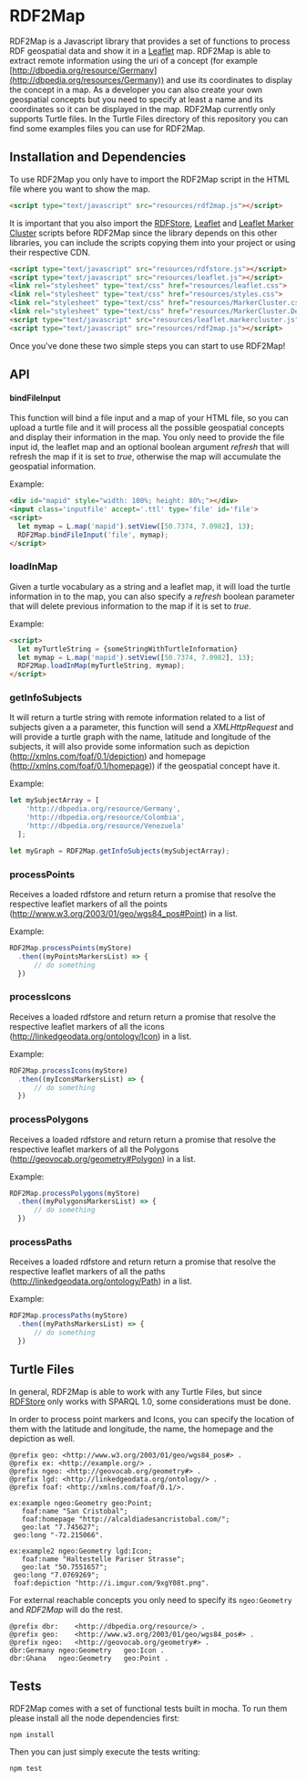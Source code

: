 # RDF2Map

RDF2Map is a Javascript library that provides a set of functions to process RDF
geospatial data and show it in a [Leaflet](http://leafletjs.com) map. RDF2Map
is able to extract remote information using the uri of a concept (for example [http://dbpedia.org/resource/Germany](http://dbpedia.org/resources/Germany)) and
use its coordinates to display the concept in a map. As a developer you can also
create your own geospatial concepts but you need to specify at least a name and
its coordinates so it can be displayed in the map. RDF2Map currently only supports
Turtle files. In the Turtle Files directory of this repository you can find some
examples files you can use for RDF2Map.

## Installation and Dependencies

To use RDF2Map you only have to import the RDF2Map script in the HTML file where
you want to show the map.

```html
<script type="text/javascript" src="resources/rdf2map.js"></script>
```

It is important that you also import the
[RDFStore](https://github.com/antoniogarrote/rdfstore-js), [Leaflet](http://leafletjs.com)
and [Leaflet Marker Cluster](https://github.com/Leaflet/Leaflet.markercluster)
scripts before RDF2Map since the library depends on this other libraries, you can
include the scripts copying them into your project or using their respective
CDN.

```html
<script type="text/javascript" src="resources/rdfstore.js"></script>
<script type="text/javascript" src="resources/leaflet.js"></script>
<link rel="stylesheet" type="text/css" href="resources/leaflet.css">
<link rel="stylesheet" type="text/css" href="resources/styles.css">
<link rel="stylesheet" type="text/css" href="resources/MarkerCluster.css">
<link rel="stylesheet" type="text/css" href="resources/MarkerCluster.Default.css">
<script type="text/javascript" src="resources/leaflet.markercluster.js"></script>
<script type="text/javascript" src="resources/rdf2map.js"></script>
```

Once you've done these two simple steps you can start to use RDF2Map!

## API

#### bindFileInput

This function will bind a file input and a map of your HTML file, so you can upload
a turtle file and it will process all the possible geospatial concepts and display
their information in the map. You only need to provide the file input id, the
leaflet map and an optional boolean argument *refresh* that will refresh the
map if it is set to *true*, otherwise the map will accumulate the geospatial
information.

Example:
```html
<div id="mapid" style="width: 100%; height: 80%;"></div>
<input class='inputfile' accept='.ttl' type='file' id='file'>
<script>
  let mymap = L.map('mapid').setView([50.7374, 7.0982], 13);
  RDF2Map.bindFileInput('file', mymap);
</script>
```

### loadInMap

Given a turtle vocabulary as a string and a leaflet map, it will load the
turtle information in to the map, you can also specify a *refresh* boolean
parameter that will delete previous information to the map if it is set to *true*.

Example:
```html
<script>
  let myTurtleString = {someStringWithTurtleInformation}
  let mymap = L.map('mapid').setView([50.7374, 7.0982], 13);
  RDF2Map.loadInMap(myTurtleString, mymap);
</script>
```

### getInfoSubjects

It will return a turtle string with remote information related to a list of subjects
given a a parameter, this function will send a *XMLHttpRequest* and will provide
a turtle graph with the name, latitude and longitude of the subjects, it will also provide
some information such as depiction (<http://xmlns.com/foaf/0.1/depiction>) and
homepage (<http://xmlns.com/foaf/0.1/homepage>)) if the geospatial concept have it.

Example:

```javascript
let mySubjectArray = [
    'http://dbpedia.org/resource/Germany',
    'http://dbpedia.org/resource/Colombia',
    'http://dbpedia.org/resource/Venezuela'
  ];

let myGraph = RDF2Map.getInfoSubjects(mySubjectArray);
```

### processPoints

Receives a loaded rdfstore and return return a promise that resolve the respective
leaflet markers of all the points (<http://www.w3.org/2003/01/geo/wgs84_pos#Point>)
in a list.

Example:

```javascript
RDF2Map.processPoints(myStore)
  .then((myPointsMarkersList) => {
      // do something
  })
```

### processIcons

Receives a loaded rdfstore and return return a promise that resolve the respective
leaflet markers of all the icons (<http://linkedgeodata.org/ontology/Icon>)
in a list.

Example:

```javascript
RDF2Map.processIcons(myStore)
  .then((myIconsMarkersList) => {
      // do something
  })
```

### processPolygons

Receives a loaded rdfstore and return return a promise that resolve the respective
leaflet markers of all the Polygons (<http://geovocab.org/geometry#Polygon>)
in a list.

Example:

```javascript
RDF2Map.processPolygons(myStore)
  .then((myPolygonsMarkersList) => {
      // do something
  })
```

### processPaths

Receives a loaded rdfstore and return return a promise that resolve the respective
leaflet markers of all the paths (<http://linkedgeodata.org/ontology/Path>)
in a list.

Example:

```javascript
RDF2Map.processPaths(myStore)
  .then((myPathsMarkersList) => {
      // do something
  })
```

## Turtle Files

In general, RDF2Map is able to work with any Turtle Files, but since
 [RDFStore](https://github.com/antoniogarrote/rdfstore-js) only works with SPARQL
 1.0, some considerations must be done.

 In order to process point markers and Icons, you can specify the location of them
 with the latitude and longitude, the name, the homepage and the depiction as well.

 ```turtle
@prefix geo: <http://www.w3.org/2003/01/geo/wgs84_pos#> .
@prefix ex: <http://example.org/> .
@prefix ngeo: <http://geovocab.org/geometry#> .
@prefix lgd: <http://linkedgeodata.org/ontology/> .
@prefix foaf: <http://xmlns.com/foaf/0.1/>.

ex:example ngeo:Geometry geo:Point;
 	foaf:name "San Cristobal";
 	foaf:homepage "http://alcaldiadesancristobal.com/";
 	geo:lat "7.745627";
  geo:long "-72.215066".

ex:example2 ngeo:Geometry lgd:Icon;
 	foaf:name "Haltestelle Pariser Strasse";
 	geo:lat "50.7551657";
  geo:long "7.0769269";
  foaf:depiction "http://i.imgur.com/9xgY08t.png".

 ```

 For external reachable concepts you only need to specify its `ngeo:Geometry` and
 *RDF2Map* will do the rest.

 ```turtle
@prefix dbr:	<http://dbpedia.org/resource/> .
@prefix geo:	<http://www.w3.org/2003/01/geo/wgs84_pos#> .
@prefix ngeo:	<http://geovocab.org/geometry#> .
dbr:Germany	ngeo:Geometry	geo:Icon .
dbr:Ghana	ngeo:Geometry	geo:Point .
 ```


## Tests

RDF2Map comes with a set of functional tests built in mocha. To run them please
install all the node dependencies first:

```bash
npm install
```

Then you can just simply execute the tests writing:

```bash
npm test
```
